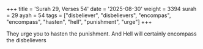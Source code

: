 +++
title = 'Surah 29, Verses 54'
date = '2025-08-30'
weight = 3394
surah = 29
ayah = 54
tags = ["disbeliever", "disbelievers", "encompas", "encompass", "hasten", "hell", "punishment", "urge"]
+++

They urge you to hasten the punishment. And Hell will certainly encompass the disbelievers